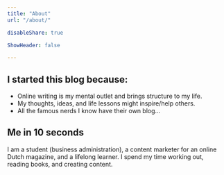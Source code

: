 ```yaml
---
title: "About"
url: "/about/"

disableShare: true

ShowHeader: false

---
```


## I started this blog because:

- Online writing is my mental outlet and brings structure to my life.
- My thoughts, ideas, and life lessons might inspire/help others.
- All the famous nerds I know have their own blog...

## Me in 10 seconds

I am a student (business administration), a content marketer for an online Dutch magazine, and a lifelong learner. I spend my time working out, reading books, and creating content.

